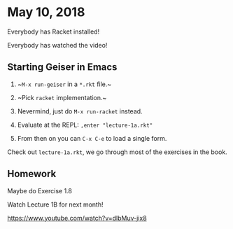 # May 10, 2018

Everybody has Racket installed!

Everybody has watched the video!

## Starting Geiser in Emacs

1. ~`M-x run-geiser` in a `*.rkt` file.~
2. ~Pick `racket` implementation.~

1. Nevermind, just do `M-x run-racket` instead.
2. Evaluate at the REPL: `,enter "lecture-1a.rkt"`
3. From then on you can `C-x C-e` to load a single form.

Check out `lecture-1a.rkt`, we go through most of the exercises in the book.

## Homework

Maybe do Exercise 1.8

Watch Lecture 1B for next month!

https://www.youtube.com/watch?v=dlbMuv-jix8


